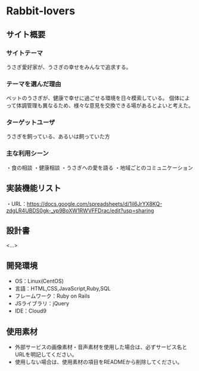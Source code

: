 # Rabbit-lovers

## サイト概要
### サイトテーマ
うさぎ愛好家が、うさぎの幸せをみんなで追求する。

### テーマを選んだ理由
ペットのうさぎが、健康で幸せに過ごせる環境を日々模索している。
個体によって体調管理も異なるため、様々な意見を交換できる場があるとよいと考えた。

### ターゲットユーザ
うさぎを飼っている、あるいは飼っていた方

### 主な利用シーン
・食の相談
・健康相談
・うさぎへの愛を語る
・地域ごとのコミュニケーション

## 実装機能リスト
・URL：https://docs.google.com/spreadsheets/d/1il6JrYX8KQ-zdgLR4UBDS0gk-_yp9BoXW1RWVFFDrac/edit?usp=sharing

## 設計書
<...>

## 開発環境
- OS：Linux(CentOS)
- 言語：HTML,CSS,JavaScript,Ruby,SQL
- フレームワーク：Ruby on Rails
- JSライブラリ：jQuery
- IDE：Cloud9

## 使用素材
- 外部サービスの画像素材・音声素材を使用した場合は、必ずサービス名とURLを明記してください。
- 使用しない場合は、使用素材の項目をREADMEから削除してください。